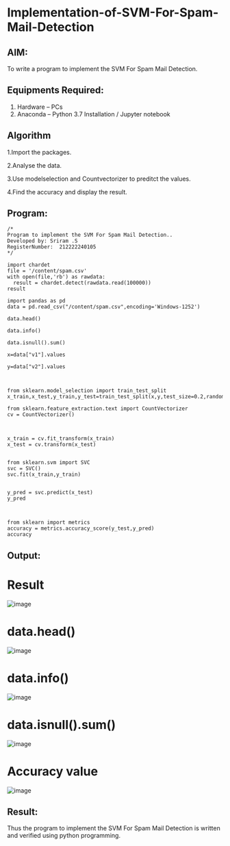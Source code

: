 # Implementation-of-SVM-For-Spam-Mail-Detection

## AIM:
To write a program to implement the SVM For Spam Mail Detection.

## Equipments Required:
1. Hardware – PCs
2. Anaconda – Python 3.7 Installation / Jupyter notebook

## Algorithm

1.Import the packages.

2.Analyse the data.

3.Use modelselection and Countvectorizer to preditct the values.

4.Find the accuracy and display the result.

## Program:
```
/*
Program to implement the SVM For Spam Mail Detection..
Developed by: Sriram .S
RegisterNumber:  212222240105
*/

import chardet
file = '/content/spam.csv'
with open(file,'rb') as rawdata:
  result = chardet.detect(rawdata.read(100000))
result

import pandas as pd 
data = pd.read_csv("/content/spam.csv",encoding='Windows-1252')

data.head()

data.info()

data.isnull().sum()

x=data["v1"].values

y=data["v2"].values



from sklearn.model_selection import train_test_split
x_train,x_test,y_train,y_test=train_test_split(x,y,test_size=0.2,random_state=0)

from sklearn.feature_extraction.text import CountVectorizer
cv = CountVectorizer()



x_train = cv.fit_transform(x_train)
x_test = cv.transform(x_test)


from sklearn.svm import SVC
svc = SVC()
svc.fit(x_train,y_train)


y_pred = svc.predict(x_test)
y_pred



from sklearn import metrics
accuracy = metrics.accuracy_score(y_test,y_pred)
accuracy

```

## Output:

# Result
![image](https://github.com/SriramS22/Implementation-of-SVM-For-Spam-Mail-Detection/assets/119094390/ca141080-147b-4955-85c7-8ba012e40562)

# data.head()
![image](https://github.com/SriramS22/Implementation-of-SVM-For-Spam-Mail-Detection/assets/119094390/8ccdbea8-0401-4083-9b5b-8f587c2e8820)

# data.info()
![image](https://github.com/SriramS22/Implementation-of-SVM-For-Spam-Mail-Detection/assets/119094390/35a369a3-c068-4230-a320-96e8063cc183)

# data.isnull().sum()
![image](https://github.com/SriramS22/Implementation-of-SVM-For-Spam-Mail-Detection/assets/119094390/60625367-f508-411f-999c-de26f0e7e4eb)

# Accuracy value
![image](https://github.com/SriramS22/Implementation-of-SVM-For-Spam-Mail-Detection/assets/119094390/d4452ff5-839b-489a-8f9a-a9ebc8aeea00)



## Result:
Thus the program to implement the SVM For Spam Mail Detection is written and verified using python programming.
